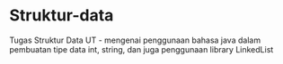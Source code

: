 # Struktur-data
Tugas Struktur Data UT - mengenai penggunaan bahasa java dalam pembuatan tipe data int, string, dan juga penggunaan library LinkedList
